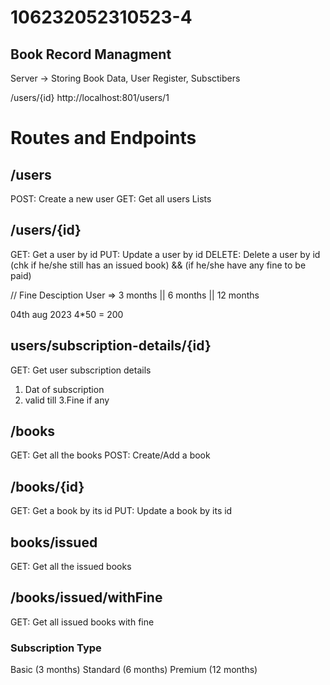 # 106232052310523-4

## Book Record Managment 
Server -> Storing Book Data, User Register, Subsctibers

/users/{id}
http://localhost:801/users/1

# Routes and Endpoints

## /users
POST: Create a new user
GET: Get all users Lists

## /users/{id}
GET: Get a user by id
PUT: Update a user by id
DELETE: Delete a user by id (chk if he/she still has an issued book) && (if he/she have any fine to be paid)

// Fine Desciption
User => 3 months || 6 months || 12 months

04th aug 2023  4*50 = 200


## users/subscription-details/{id}
GET: Get user subscription details
1. Dat of subscription
2. valid till
3.Fine if any 


## /books
GET: Get all the books
POST: Create/Add a book


## /books/{id}
GET: Get a book by its id
PUT: Update a book by its id


## books/issued
GET: Get all the issued books


## /books/issued/withFine
GET: Get all issued books with fine


### Subscription Type
Basic       (3 months)
Standard    (6 months)
Premium     (12 months)


